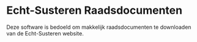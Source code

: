 # Echt-Susteren Raadsdocumenten

Deze software is bedoeld om makkelijk raadsdocumenten te downloaden van de Echt-Susteren website.